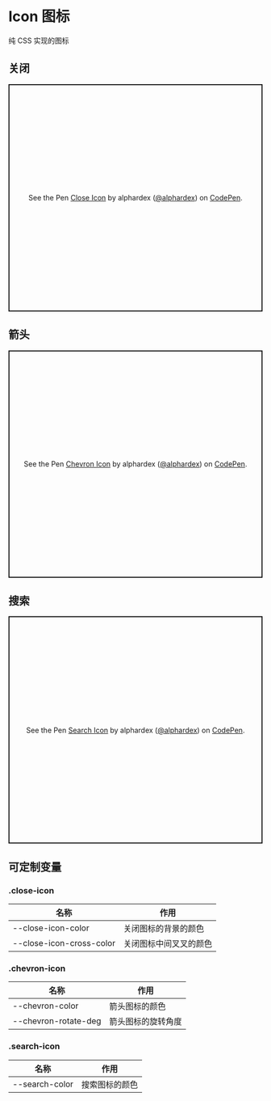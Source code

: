 # Icon 图标

纯 CSS 实现的图标

## 关闭

<p class="codepen" data-height="450" data-theme-id="dark" data-default-tab="css,result" data-user="alphardex" data-slug-hash="oNXJobb" style="height: 450px; box-sizing: border-box; display: flex; align-items: center; justify-content: center; border: 2px solid; margin: 1em 0; padding: 1em;" data-pen-title="Close Icon">
  <span>See the Pen <a href="https://codepen.io/alphardex/pen/oNXJobb">
  Close Icon</a> by alphardex (<a href="https://codepen.io/alphardex">@alphardex</a>)
  on <a href="https://codepen.io">CodePen</a>.</span>
</p>
<script async src="https://static.codepen.io/assets/embed/ei.js"></script>

## 箭头

<p class="codepen" data-height="450" data-theme-id="dark" data-default-tab="result" data-user="alphardex" data-slug-hash="bGVWwwZ" style="height: 450px; box-sizing: border-box; display: flex; align-items: center; justify-content: center; border: 2px solid; margin: 1em 0; padding: 1em;" data-pen-title="Chevron Icon">
  <span>See the Pen <a href="https://codepen.io/alphardex/pen/bGVWwwZ">
  Chevron Icon</a> by alphardex (<a href="https://codepen.io/alphardex">@alphardex</a>)
  on <a href="https://codepen.io">CodePen</a>.</span>
</p>
<script async src="https://static.codepen.io/assets/embed/ei.js"></script>

## 搜索

<p class="codepen" data-height="450" data-theme-id="dark" data-default-tab="css,result" data-user="alphardex" data-slug-hash="GRpmNWK" style="height: 450px; box-sizing: border-box; display: flex; align-items: center; justify-content: center; border: 2px solid; margin: 1em 0; padding: 1em;" data-pen-title="Search Icon">
  <span>See the Pen <a href="https://codepen.io/alphardex/pen/GRpmNWK">
  Search Icon</a> by alphardex (<a href="https://codepen.io/alphardex">@alphardex</a>)
  on <a href="https://codepen.io">CodePen</a>.</span>
</p>
<script async src="https://static.codepen.io/assets/embed/ei.js"></script>

## 可定制变量

### .close-icon

| 名称                     | 作用                   |
| ------------------------ | ---------------------- |
| --close-icon-color       | 关闭图标的背景的颜色   |
| --close-icon-cross-color | 关闭图标中间叉叉的颜色 |

### .chevron-icon

| 名称                 | 作用               |
| -------------------- | ------------------ |
| --chevron-color      | 箭头图标的颜色     |
| --chevron-rotate-deg | 箭头图标的旋转角度 |

### .search-icon

| 名称           | 作用           |
| -------------- | -------------- |
| --search-color | 搜索图标的颜色 |
